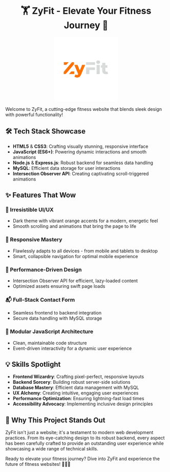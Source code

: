 <H1 align="center">
🏋️ ZyFit - Elevate Your Fitness Journey 🚀
</H1>

<p align="center">
<img src="img2/logoc.png" alt="ZyFit Logo" width="200">

Welcome to ZyFit, a cutting-edge fitness website that blends sleek design with powerful functionality!

## 🛠️ Tech Stack Showcase

- **HTML5** & **CSS3**: Crafting visually stunning, responsive interface
- **JavaScript (ES6+)**: Powering dynamic interactions and smooth animations
- **Node.js** & **Express.js**: Robust backend for seamless data handling
- **MySQL**: Efficient data storage for user interactions
- **Intersection Observer API**: Creating captivating scroll-triggered animations

## ✨ Features That Wow

### 🎨 Irresistible UI/UX
- Dark theme with vibrant orange accents for a modern, energetic feel
- Smooth scrolling and animations that bring the page to life

### 📱 Responsive Mastery
- Flawlessly adapts to all devices - from mobile and tablets to desktop
- Smart, collapsible navigation for optimal mobile experience

### 🚀 Performance-Driven Design
- Intersection Observer API for efficient, lazy-loaded content
- Optimized assets ensuring swift page loads

### 📬 Full-Stack Contact Form
- Seamless frontend to backend integration
- Secure data handling with MySQL storage

### 🧩 Modular JavaScript Architecture
- Clean, maintainable code structure
- Event-driven interactivity for a dynamic user experience

## 💡 Skills Spotlight

- **Frontend Wizardry**: Crafting pixel-perfect, responsive layouts
- **Backend Sorcery**: Building robust server-side solutions
- **Database Mastery**: Efficient data management with MySQL
- **UX Alchemy**: Creating intuitive, engaging user experiences
- **Performance Optimization**: Ensuring lightning-fast load times
- **Accessibility Advocacy**: Implementing inclusive design principles

## 🌟 Why This Project Stands Out

ZyFit isn't just a website; it's a testament to modern web development practices. From its eye-catching design to its robust backend, every aspect has been carefully crafted to provide an outstanding user experience while showcasing a wide range of technical skills.

Ready to elevate your fitness journey? Dive into ZyFit and experience the future of fitness websites! 🏃‍♂️💪
</p>
